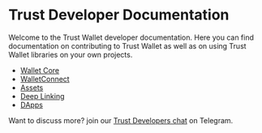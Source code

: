 # Trust Developer Documentation

Welcome to the Trust Wallet developer documentation. Here you can find documentation on contributing to Trust Wallet as well as on using Trust Wallet libraries on your own projects.

* [Wallet Core](wallet-core/wallet-core.md)
* [WalletConnect](wallet-connect/wallet-connect.md)
* [Assets](assets/new-asset.md)
* [Deep Linking](deeplinking/deeplinking.md)
* [DApps](dapps/listing-guide.md)

Want to discuss more? join our [Trust Developers chat](https://t.me/trust_developers) on Telegram.

